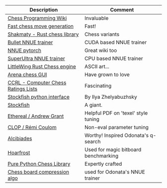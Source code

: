 
Description | Comment  
----------- | -------
[Chess Programming Wiki](https://www.chessprogramming.org/) | Invaluable
[Fast chess move generation](https://github.com/jordanbray/chess) | Fast!
[Shakmaty - Rust chess library](https://github.com/niklasf/shakmaty) | Chess variants
[Bullet NNUE trainer](https://github.com/jw1912/bullet) | CUDA based NNUE trainer
[NNUE pytorch](https://github.com/official-stockfish/nnue-pytorch) | Great wiki too
[SuperUltra NNUE trainer](https://github.com/A1exL1ang/NNUE-Trainer/tree/main) | CPU based NNUE trainer
[LittleWing Rust Chess engine](https://github.com/vinc/littlewing) | ASCII art...
[Arena chess GUI](http://www.playwitharena.de/) | Have grown to love
[CCRL - Computer Chess Ratings Lists](https://www.computerchess.org.uk/ccrl/404/) | Fascinating
[Stockfish python interface](https://pypi.org/project/stockfish/) | By Ilya Zhelyabuzhsky
[Stockfish](https://stockfishchess.org/) | A giant.
[Ethereal / Andrew Grant](https://github.com/AndyGrant/Ethereal) | Helpful PDF on 'texel' style tuning
[CLOP / Rémi Coulom](https://www.remi-coulom.fr/CLOP/) | Non-eval parameter tuning
[Alcibiades](https://github.com/epandurski/alcibiades) | Worthy! Inspired Odonata's q-search 
[Hoarfrost](https://github.com/Ravenslofty/Hoarfrost) | Used for magic bitboard benchmarking
[Pure Python Chess Library](https://github.com/niklasf/python-chess) | Expertly crafted
[Chess board compression algo](https://codegolf.stackexchange.com/questions/19397/smallest-chess-board-compression) | used for Odonata's NNUE trainer

